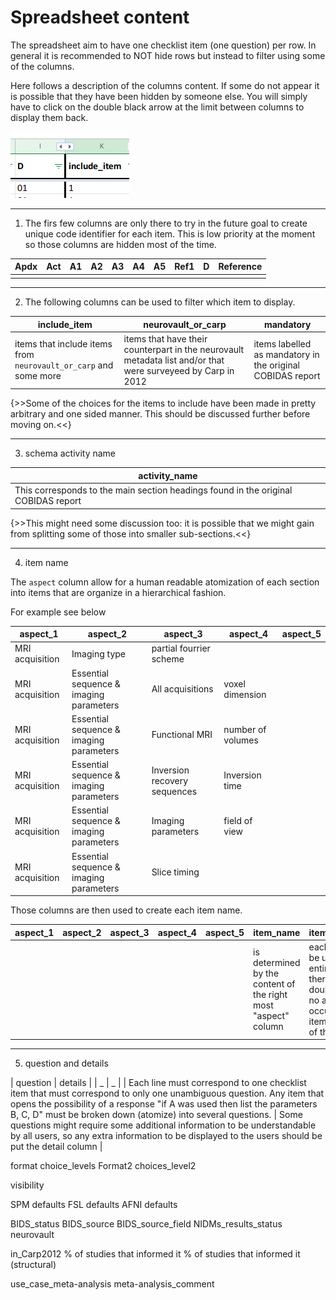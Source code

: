 # Spreadsheet content

The spreadsheet aim to have one checklist item (one question) per row. In general it is recommended to NOT hide rows but instead to filter using some of the columns.

Here follows a description of the columns content. If some do not appear it is possible that they have been hidden by someone else. You will simply have to click on the double black arrow at the limit between columns to display them back.

![ ](img/show_hidden_columns.png)

____
1. The firs few columns are only there to try in the future goal to create unique code identifier for each item. This is low priority at the moment so those columns are hidden most of the time.

| Apdx | Act | A1 | A2 | A3 | A4 | A5 | Ref1 | D | Reference |
|------|-----|----|----|----|----|----|------|---|-----------|
|      |     |    |    |    |    |    |      |   |           |

___
2. The following columns can be used to filter which item to display.

| include_item |	neurovault_or_carp | mandatory |
|-|-|-|
| items that include items from `neurovault_or_carp` and some more | items that have their counterpart in the neurovault metadata list and/or that were surveyeed by Carp in 2012 |  items labelled as mandatory in the original COBIDAS report |

{>>Some of the choices for the items to include have been made in pretty arbitrary and one sided manner. This should be discussed further before moving on.<<}

____
3. schema activity name

| activity_name                                                                      |
|------------------------------------------------------------------------------------|
| This corresponds to the main section headings found in the original COBIDAS report |

{>>This might need some discussion too: it is possible that we might gain from splitting some of those into smaller sub-sections.<<}

____
4. item name

The `aspect` column allow for a human readable atomization of each section into items that are organize in a hierarchical fashion.

For example see below

| aspect_1        | aspect_2                                | aspect_3                     | aspect_4          | aspect_5 |
|-----------------|-----------------------------------------|------------------------------|-------------------|----------|
| MRI acquisition | Imaging type                            | partial fourrier scheme      |                   |          |
| MRI acquisition | Essential sequence & imaging parameters | All acquisitions             | voxel dimension   |          |
| MRI acquisition | Essential sequence & imaging parameters | Functional MRI               | number of volumes |          |
| MRI acquisition | Essential sequence & imaging parameters | Inversion recovery sequences | Inversion time    |          |
| MRI acquisition | Essential sequence & imaging parameters | Imaging parameters           | field of view     |          |
| MRI acquisition | Essential sequence & imaging parameters | Slice timing                 |                   |          |


Those columns are then used to create each item name.

| aspect_1 | aspect_2 | aspect_3 | aspect_4 | aspect_5 | item_name                                                      | item_name_duplicate                                                                                                                                                  |
|----------|----------|----------|----------|----------|----------------------------------------------------------------|----------------------------------------------------------------------------------------------------------------------------------------------------------------------|
|          |          |          |          |          | is determined by the content of the right most "aspect" column | each item_name must be unique in the entire column so there is a formula to double that there is no additional occurance of that item name in the rest of the column |

___
5. question	and details

| question	| details |
| _	| _ |
| Each line must correspond to one checklist item that must correspond to only one unambiguous question. Any item that opens the possibility of a response "if A was used then list the parameters B, C, D" must be broken down (atomize) into several questions.  | Some questions might require some additional information to be understandable by all users, so any extra information to be displayed to the users should be put the detail column  |



format	choice_levels	Format2	choices_level2

visibility

SPM defaults	FSL defaults	AFNI defaults

BIDS_status	BIDS_source	BIDS_source_field	NIDMs_results_status	neurovault

in_Carp2012	% of studies that informed it	% of studies that informed it (structural)

use_case_meta-analysis	meta-analysis_comment
